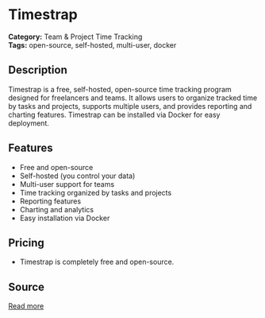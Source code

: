 # Timestrap

**Category:** Team & Project Time Tracking  
**Tags:** open-source, self-hosted, multi-user, docker

## Description
Timestrap is a free, self-hosted, open-source time tracking program designed for freelancers and teams. It allows users to organize tracked time by tasks and projects, supports multiple users, and provides reporting and charting features. Timestrap can be installed via Docker for easy deployment.

## Features
- Free and open-source
- Self-hosted (you control your data)
- Multi-user support for teams
- Time tracking organized by tasks and projects
- Reporting features
- Charting and analytics
- Easy installation via Docker

## Pricing
- Timestrap is completely free and open-source.

## Source
[Read more](https://freelancingjournal.com/time-tracking-apps-freelancers/)